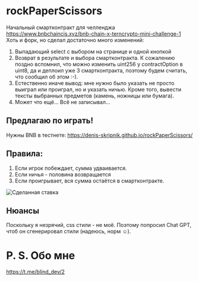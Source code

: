 # rockPaperScissors
Начальный смартконтракт для челленджа https://www.bnbchaincis.xyz/bnb-chain-x-terncrypto-mini-challenge-1
Хоть и форк, но сделал достаточно много изменений:
1. Выпадающий select с выбором на странице и одной кнопкой
2. Возврат в результате и выбора смартконтракта. К сожалению поздно вспомнил, что можно изменить uint256 у contractOption в uint8, да и деплоил уже 3 смартконтракта, поэтому будем считать, что сообщил об этом :-).
3. Естественно иначе вывод: мне нужно было указать не просто выиграл или проиграл, но и указать ничью. Кроме того, вывести тексты выбранных предметов (камень, ножницы или бумага).
4. Может что ещё... Всё не записывал...
## Предлагаю по играть!
Нужны BNB в тестнете: https://denis-skripnik.github.io/rockPaperScissors/
## Правила:
1. Если игрок побеждает, сумма удваивается.
2. Если ничья - половина возвращается
3. Если проигрывает, вся сумма остаётся в смартконтракте.

![Сделанная ставка](https://i.imgur.com/BT6xv1W.png)

## Нюансы
Поскольку я незрячий, css стили - не моё. Поэтому попросил Chat GPT, чтоб он сгенерировал стили (надеюсь, норм ☺).

# P. S. Обо мне
https://t.me/blind_dev/2



